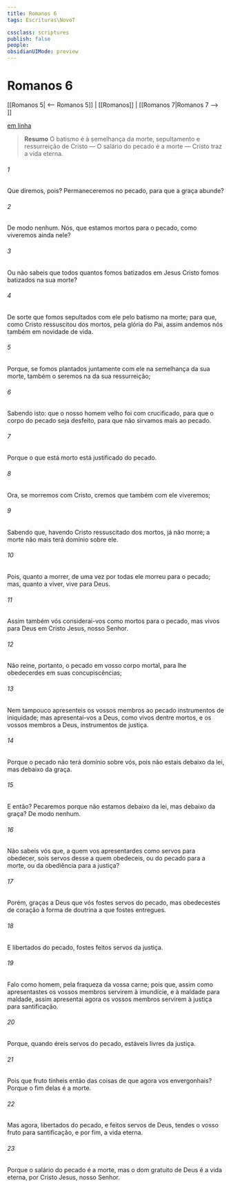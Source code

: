 ```yaml
---
title: Romanos 6
tags: Escrituras\NovoT

cssclass: scriptures
publish: false
people:
obsidianUIMode: preview
---
```


# Romanos 6
[[Romanos 5| <-- Romanos 5]] | [[Romanos]] | [[Romanos 7|Romanos 7 --> ]]

[em linha](https://churchofjesuschrist.org/study/scriptures/nt/rom/6?lang=por)

> __Resumo__
O batismo é à semelhança da morte, sepultamento e ressurreição de Cristo — O salário do pecado é a morte — Cristo traz a vida eterna.

###### 1 
Que diremos, pois? Permaneceremos no pecado, para que a graça abunde?

###### 2 
De modo nenhum. Nós, que estamos mortos para o pecado, como viveremos ainda nele?

###### 3 
Ou não sabeis que todos quantos fomos batizados em Jesus Cristo fomos batizados na sua morte?

###### 4 
De sorte que fomos sepultados com ele pelo batismo na morte; para que, como Cristo ressuscitou dos mortos, pela glória do Pai, assim andemos nós também em novidade de vida.

###### 5 
Porque, se fomos plantados juntamente com ele na semelhança da sua morte, também o seremos na da sua ressurreição;

###### 6 
Sabendo isto: que o nosso homem velho foi com  crucificado, para que o corpo do pecado seja desfeito, para que não sirvamos mais ao pecado.

###### 7 
Porque o que está morto está justificado do pecado.

###### 8 
Ora, se  morremos com Cristo, cremos que também com ele viveremos;

###### 9 
Sabendo que, havendo Cristo ressuscitado dos mortos, já não morre; a morte não mais terá domínio sobre ele.

###### 10 
Pois, quanto a morrer, de uma vez por todas ele morreu para o pecado; mas, quanto a viver, vive para Deus.

###### 11 
Assim também vós considerai-vos como mortos para o pecado, mas vivos para Deus em Cristo Jesus, nosso Senhor.

###### 12 
Não reine, portanto, o pecado em vosso corpo mortal, para lhe obedecerdes em suas concupiscências;

###### 13 
Nem tampouco apresenteis os vossos membros ao pecado  instrumentos de iniquidade; mas apresentai-vos a Deus, como vivos dentre mortos, e os vossos membros a Deus,  instrumentos de justiça.

###### 14 
Porque o pecado não terá domínio sobre vós, pois não estais debaixo da lei, mas debaixo da graça.

###### 15 
E então? Pecaremos porque não estamos debaixo da lei, mas debaixo da graça? De modo nenhum.

###### 16 
Não sabeis vós que, a quem vos apresentardes como servos para obedecer, sois servos desse a quem obedeceis, ou do pecado para a morte, ou da obediência para a justiça?

###### 17 
Porém, graças a Deus que vós fostes servos do pecado, mas obedecestes de coração à forma de doutrina a que fostes entregues.

###### 18 
E libertados do pecado, fostes feitos servos da justiça.

###### 19 
Falo como homem, pela fraqueza da vossa carne; pois que, assim como apresentastes os vossos membros  servirem à imundície, e à maldade para maldade, assim apresentai agora os vossos membros  servirem à justiça para santificação.

###### 20 
Porque, quando éreis servos do pecado, estáveis livres da justiça.

###### 21 
Pois que fruto tínheis então das coisas de que agora vos envergonhais? Porque o fim delas é a morte.

###### 22 
Mas agora, libertados do pecado, e feitos servos de Deus, tendes o vosso fruto para santificação, e por fim, a vida eterna.

###### 23 
Porque o salário do pecado é a morte, mas o dom gratuito de Deus é a vida eterna, por Cristo Jesus, nosso Senhor.

